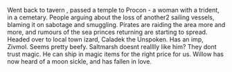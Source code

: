 Went back to tavern , passed a temple to Procon - a woman with a trident, in a cemetary. People arguing about the loss of another2 sailing vessels, blaming it on sabotage and smuggling. Pirates are raiding the area more and more, and rumours of the sea princes returning are starting to spread. Headed over to local town izard, Caladek the Unspoken. Has an imp, Zivmol. Seems pretty beefy. Saltmarsh doesnt realllly like him? They dont trust magic. He can ship in magic items for the right price for us. Willow has now heard of a moon sickle, and has fallen in love.